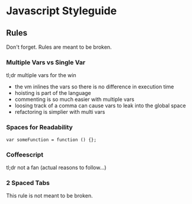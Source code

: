 # Javascript Styleguide

## Rules
Don't forget. Rules are meant to be broken.

### Multiple Vars vs Single Var
tl;dr multiple vars for the win

- the vm inlines the vars so there is no difference in execution time
- hoisting is part of the language
- commenting is so much easier with multiple vars
- loosing track of a comma can cause vars to leak into the global space
- refactoring is simplier with multi vars

### Spaces for Readability
```
var someFunction = function () {};
```

### Coffeescript
tl;dr not a fan (actual reasons to follow...)

### 2 Spaced Tabs
This rule is not meant to be broken.